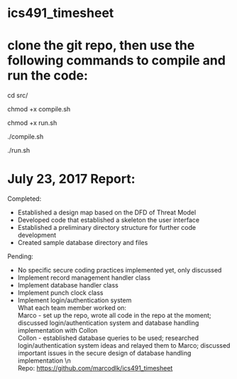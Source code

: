 # ics491_timesheet

# clone the git repo, then use the following commands to compile and run the code:
cd src/

chmod +x compile.sh

chmod +x run.sh

./compile.sh

./run.sh


# July 23, 2017 Report:
  
Completed: 
- Established a design map based on the DFD of Threat Model 
- Developed code that established a skeleton the user interface 
- Established a preliminary directory structure for further code development 
- Created sample database directory and files 

Pending: 
- No specific secure coding practices implemented yet, only discussed 
- Implement record management handler class
- Implement database handler class
- Implement punch clock class
- Implement login/authentication system
\
What each team member worked on: \
Marco - set up the repo, wrote all code in the repo at the moment; discussed login/authentication system and database handling implementation with Collon \
Collon - established database queries to be used; researched login/authentication system ideas and relayed them to Marco; discussed important issues in the secure design of database handling implementation \n\
Repo:
https://github.com/marcodlk/ics491_timesheet
